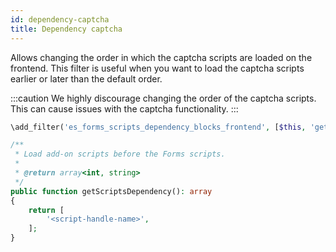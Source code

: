 ```yaml
---
id: dependency-captcha
title: Dependency captcha
---
```



Allows changing the order in which the captcha scripts are loaded on the frontend. This filter is useful when you want to load the captcha scripts earlier or later than the default order. 

:::caution
We highly discourage changing the order of the captcha scripts. This can cause issues with the captcha functionality.
:::

```php
\add_filter('es_forms_scripts_dependency_blocks_frontend', [$this, 'getScriptsDependency']);

/**
 * Load add-on scripts before the Forms scripts.
 *
 * @return array<int, string>
 */
public function getScriptsDependency(): array
{
	return [
		'<script-handle-name>',
	];
}
```

